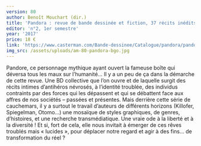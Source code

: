 ```yaml
---
version: 80
author: Benoît Mouchart (dir.)
title: 'Pandora : revue de bande dessinée et fiction, 37 récits inédits'
editor: 'n°2, 1er semestre'
year: '2017'
price: 18 €
link: 'https://www.casterman.com/Bande-dessinee/Catalogue/pandora/pandora-2'
img_src: /assets/uploads/am-80-pandora-bgo.jpg
---
```

Pandore, ce personnage mythique ayant ouvert la fameuse boîte qui déversa
 tous les maux sur l’humanité… Il y a un peu de ça dans la démarche de cette
 revue. Une BD collective que l’on ouvre et de laquelle surgit des récits intimes
 d’antihéros névrosés, à l’identité troublée, des individus contraints par des
 forces qui les dépassent et qui se débattent face aux affres de nos sociétés –
 passées et présentes. Mais derrière cette série de cauchemars, il y a surtout le
 travail d’auteurs de différents horizons (Killofer, Spiegelman, Otomo…) une
 mosaïque de styles graphiques, de genres, d’histoires, et une recherche transmédiatique.
 Une vraie ode à la liberté et à la diversité ! Et si, fort de cela, elle
 nous invitait à émerger de ces rêves troublés mais « lucides », pour déplacer
 notre regard et agir à des fins… de transformation du réel ?
